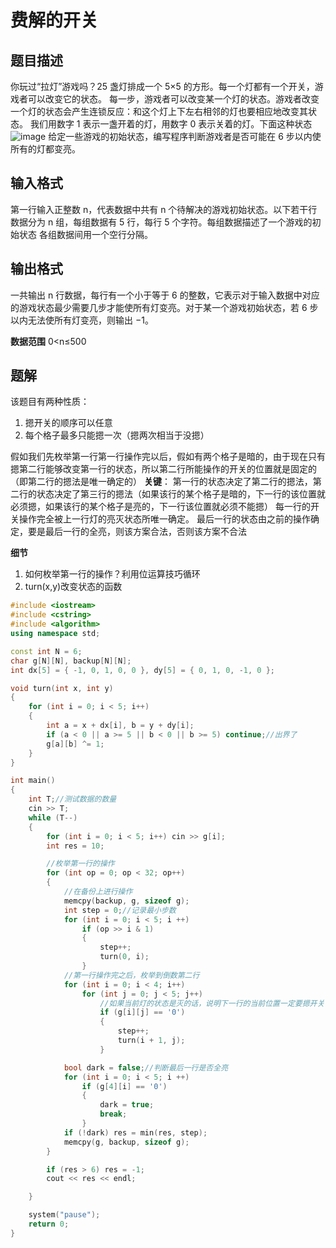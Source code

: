 # 费解的开关
## 题目描述
你玩过“拉灯”游戏吗？25 盏灯排成一个 5×5 的方形。每一个灯都有一个开关，游戏者可以改变它的状态。
每一步，游戏者可以改变某一个灯的状态。游戏者改变一个灯的状态会产生连锁反应：和这个灯上下左右相邻的灯也要相应地改变其状态。
我们用数字 1 表示一盏开着的灯，用数字 0 表示关着的灯。下面这种状态
![image](https://user-images.githubusercontent.com/45890998/163699231-c065e7a3-4d0e-4d4e-9519-6fe3101f2921.png)
给定一些游戏的初始状态，编写程序判断游戏者是否可能在 6 步以内使所有的灯都变亮。

## 输入格式
第一行输入正整数 n，代表数据中共有 n 个待解决的游戏初始状态。以下若干行数据分为 n 组，每组数据有 5 行，每行 5 个字符。每组数据描述了一个游戏的初始状态
各组数据间用一个空行分隔。

## 输出格式
一共输出 n 行数据，每行有一个小于等于 6 的整数，它表示对于输入数据中对应的游戏状态最少需要几步才能使所有灯变亮。对于某一个游戏初始状态，若 6 步以内无法使所有灯变亮，则输出 −1。

**数据范围**
0<n≤500

## 题解
该题目有两种性质：
1. 摁开关的顺序可以任意
2. 每个格子最多只能摁一次（摁两次相当于没摁）

假如我们先枚举第一行第一行操作完以后，假如有两个格子是暗的，由于现在只有摁第二行能够改变第一行的状态，所以第二行所能操作的开关的位置就是固定的（即第二行的摁法是唯一确定的）
**关键**：
第一行的状态决定了第二行的摁法，第二行的状态决定了第三行的摁法（如果该行的某个格子是暗的，下一行的该位置就必须摁，如果该行的某个格子是亮的，下一行该位置就必须不能摁）
每一行的开关操作完全被上一行灯的亮灭状态所唯一确定。
最后一行的状态由之前的操作确定，要是最后一行的全亮，则该方案合法，否则该方案不合法

**细节**
1. 如何枚举第一行的操作？利用位运算技巧循环
2. turn(x,y)改变状态的函数
```c++
#include <iostream>
#include <cstring>
#include <algorithm>
using namespace std;

const int N = 6;
char g[N][N], backup[N][N];
int dx[5] = { -1, 0, 1, 0, 0 }, dy[5] = { 0, 1, 0, -1, 0 };

void turn(int x, int y)
{
	for (int i = 0; i < 5; i++)
	{
		int a = x + dx[i], b = y + dy[i];
		if (a < 0 || a >= 5 || b < 0 || b >= 5) continue;//出界了
		g[a][b] ^= 1;
	}
}

int main()
{
	int T;//测试数据的数量
	cin >> T;
	while (T--)
	{
		for (int i = 0; i < 5; i++) cin >> g[i];
		int res = 10;

		//枚举第一行的操作
		for (int op = 0; op < 32; op++)
		{
			//在备份上进行操作
			memcpy(backup, g, sizeof g);
			int step = 0;//记录最小步数
			for (int i = 0; i < 5; i ++)
				if (op >> i & 1)
				{
					step++;
					turn(0, i);
				}
			//第一行操作完之后，枚举到倒数第二行
			for (int i = 0; i < 4; i++)
				for (int j = 0; j < 5; j++)
					//如果当前灯的状态是灭的话，说明下一行的当前位置一定要摁开关
					if (g[i][j] == '0')
					{
						step++;
						turn(i + 1, j);
					}

			bool dark = false;//判断最后一行是否全亮
			for (int i = 0; i < 5; i ++)
				if (g[4][i] == '0')
				{
					dark = true;
					break;
				}
			if (!dark) res = min(res, step);
			memcpy(g, backup, sizeof g);
		}

		if (res > 6) res = -1;
		cout << res << endl;

	}

	system("pause");
	return 0;
}
```
